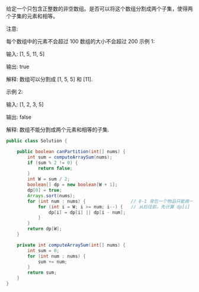 给定一个只包含正整数的非空数组。是否可以将这个数组分割成两个子集，使得两个子集的元素和相等。

注意:

每个数组中的元素不会超过 100
数组的大小不会超过 200
示例 1:

输入: [1, 5, 11, 5]

输出: true

解释: 数组可以分割成 [1, 5, 5] 和 [11].
 

示例 2:

输入: [1, 2, 3, 5]

输出: false

解释: 数组不能分割成两个元素和相等的子集.


```java
public class Solution {

    public boolean canPartition(int[] nums) {
        int sum = computeArraySum(nums);
        if (sum % 2 != 0) {
            return false;
        }
        int W = sum / 2;
        boolean[] dp = new boolean[W + 1];
        dp[0] = true;
        Arrays.sort(nums);
        for (int num : nums) {                 // 0-1 背包一个物品只能用一次
            for (int i = W; i >= num; i--) {   // 从后往前，先计算 dp[i] 再计算 dp[i-num]
                dp[i] = dp[i] || dp[i - num];
            }
        }
        return dp[W];
    }

    private int computeArraySum(int[] nums) {
        int sum = 0;
        for (int num : nums) {
            sum += num;
        }
        return sum;
    }
}
```